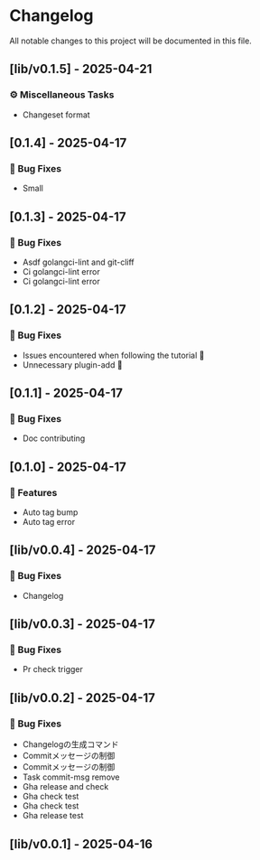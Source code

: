 # Changelog

All notable changes to this project will be documented in this file.

## [lib/v0.1.5] - 2025-04-21

### ⚙️ Miscellaneous Tasks

- Changeset format

## [0.1.4] - 2025-04-17

### 🐛 Bug Fixes

- Small

## [0.1.3] - 2025-04-17

### 🐛 Bug Fixes

- Asdf golangci-lint and git-cliff
- Ci golangci-lint error
- Ci golangci-lint error

## [0.1.2] - 2025-04-17

### 🐛 Bug Fixes

- Issues encountered when following the tutorial 🐛
- Unnecessary plugin-add 🐛

## [0.1.1] - 2025-04-17

### 🐛 Bug Fixes

- Doc contributing

## [0.1.0] - 2025-04-17

### 🚀 Features

- Auto tag bump
- Auto tag error

## [lib/v0.0.4] - 2025-04-17

### 🐛 Bug Fixes

- Changelog

## [lib/v0.0.3] - 2025-04-17

### 🐛 Bug Fixes

- Pr check trigger

## [lib/v0.0.2] - 2025-04-17

### 🐛 Bug Fixes

- Changelogの生成コマンド
- Commitメッセージの制御
- Commitメッセージの制御
- Task commit-msg remove
- Gha release and check
- Gha check test
- Gha check test
- Gha release test

## [lib/v0.0.1] - 2025-04-16

<!-- generated by git-cliff -->
